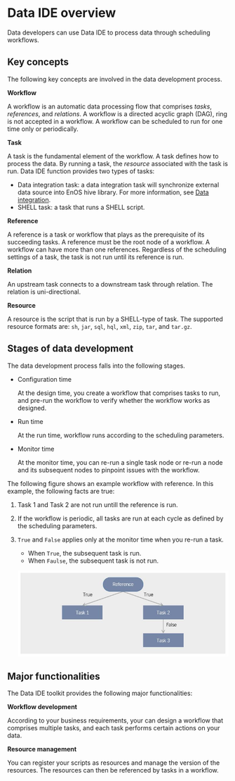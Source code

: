 # Data IDE overview

Data developers can use Data IDE to process data through scheduling workflows.

## Key concepts

The following key concepts are involved in the data development process.

**Workflow**  

A workflow is an automatic data processing flow that comprises  _tasks_, _references_, and _relations_. A workflow is a directed acyclic graph (DAG), ring is not accepted in a workflow.
A workflow can be scheduled to run for one time only or periodically.

**Task**  

A task is the fundamental element of the workflow. A task defines how to process the data. By running a task, the  _resource_ associated with the task is run. Data IDE function provides two types of tasks:
- Data integration task: a data integration task will synchronize external data source into EnOS hive library. For more information, see [Data integration](../data_integration/index).
- SHELL task: a task that runs a SHELL script.

**Reference**  

A reference is a task or workflow that plays as the prerequisite of its succeeding tasks. A reference must be the root node of a workflow. A workflow can have more than one references. Regardless of the scheduling settings of a task, the task is not run until its reference is run.

**Relation**  

An upstream task connects to a downstream task through relation. The relation is uni-directional.

**Resource**  

A resource is the script that is run by a SHELL-type of task. The supported resource formats are: `sh`, `jar`, `sql`, `hql`, `xml`, `zip`, `tar`, and `tar.gz`.

## Stages of data development

The data development process falls into the following stages.

- Configuration time  

  At the design time, you create a workflow that comprises tasks to run, and pre-run the workflow to verify whether the workflow works as designed.

- Run time  

  At the run time, workflow runs according to the scheduling parameters.

- Monitor time  

  At the monitor time, you can re-run a single task node or re-run a node and its subsequent nodes to pinpoint issues with the workflow.

The following figure shows an example workflow with reference. In this example, the following facts are true:
1. Task 1 and Task 2 are not run untill the reference is run.
2. If the workflow is periodic, all tasks are run at each cycle as defined by the scheduling parameters.
3. `True` and `False` applies only at the monitor time when you re-run a task.
   - When `True`, the subsequent task is run.
   - When `Faulse`, the subsequent task is not run.

   ![Workflow concepts](media/workflow_reference.jpg)


## Major functionalities

The Data IDE toolkit provides the following major functionalities:

**Workflow development**  

According to your business requirements, your can design a workflow that comprises multiple tasks, and each task performs certain actions on your data.

**Resource management**  

You can register your scripts as resources and manage the version of the resources. The resources can then be referenced by tasks in a workflow.
